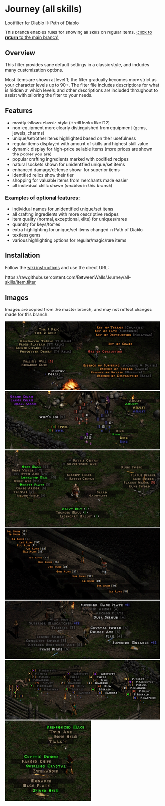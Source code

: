 # Journey (all skills)
Lootfilter for Diablo II: Path of Diablo

This branch enables rules for showing all skills on regular items.  [(click to **return** to the main branch)](https://github.com/BetweenWalls/Journey#Journey)

## Overview
This filter provides sane default settings in a classic style, and includes many customization options.

Most items are shown at level 1; the filter gradually becomes more strict as your character levels up to 90+. The filter file includes descriptions for what is hidden at which levels, and other descriptions are included throughout to assist with tailoring the filter to your needs.

## Features
* mostly follows classic style (it still looks like D2)
* non-equipment more clearly distinguished from equipment (gems, jewels, charms)
* unique/set/other items highlighted based on their usefulness
* regular items displayed with amount of skills and highest skill value
* dynamic display for high-price sellable items (more prices are shown the poorer you are)
* popular crafting ingredients marked with codified recipes
* natural sockets shown for unidentified unique/set items
* enhanced damage/defense shown for superior items
* identified relics show their tier
* shopping for valuable items from merchants made easier
* all individual skills shown (enabled in this branch)

### Examples of optional features:
* individual names for unidentified unique/set items
* all crafting ingredients with more descriptive recipes
* item quality (normal, exceptional, elite) for uniques/rares
* quantity for keys/tomes
* extra highlighting for unique/set items changed in Path of Diablo
* textless gems
* various highlighting options for regular/magic/rare items

## Installation
Follow the [wiki instructions](https://pathofdiablo.com/wiki/index.php?title=List_of_Loot_Filters#How_to_Use) and use the direct URL:

https://raw.githubusercontent.com/BetweenWalls/Journey/all-skills/item.filter

## Images
Images are copied from the master branch, and may not reflect changes made for this branch.

![_](/images/miscellaneous_items.png)
![_](/images/unidentified_items.png)
![_](/images/uniques_special_properties.png)
![_](/images/runes.png)
![_](/images/regular_items.png)
![_](/images/gems.png)
![_](/images/unidentified_highlighting.png)
